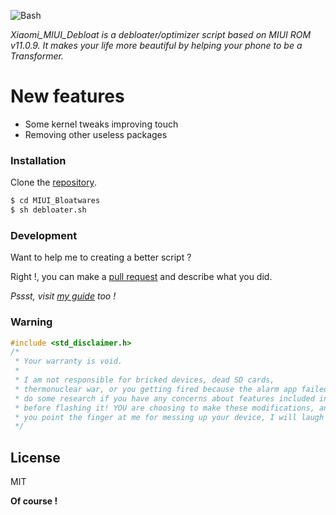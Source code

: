 ![Bash](https://i2.wp.com/thepracticalsysadmin.com/wp-content/uploads/2017/12/bash1.png)

*Xiaomi_MIUI_Debloat is a debloater/optimizer script based on MIUI ROM v11.0.9.
It makes your life more beautiful by helping your phone to be a Transformer.*

# New features

  - Some kernel tweaks improving touch
  - Removing other useless packages

### Installation

Clone the [repository](https://github.com/mindh4x/MIUI_Bloatwares.git).

```sh
$ cd MIUI_Bloatwares
$ sh debloater.sh
```

### Development

Want to help me to creating a better script ?

Right !, you can make a [pull request](https://github.com/mindh4x/MIUI_Bloatwares/pulls) and describe what you did.

*Pssst, visit [my guide](https://docs.google.com/document/d/1jLgMX_4OW_Sf7leqIPRvkGT005uDfY9LrJgSDsrq3cY/) too !*

### Warning

```c
#include <std_disclaimer.h>
/*
 * Your warranty is void.
 *
 * I am not responsible for bricked devices, dead SD cards,
 * thermonuclear war, or you getting fired because the alarm app failed. Please
 * do some research if you have any concerns about features included in this ROM
 * before flashing it! YOU are choosing to make these modifications, and if
 * you point the finger at me for messing up your device, I will laugh at you.
 */
```

License
----


MIT

**Of course !**

